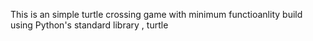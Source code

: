 This is an simple turtle crossing game with minimum functioanlity build using Python's standard library , turtle 

